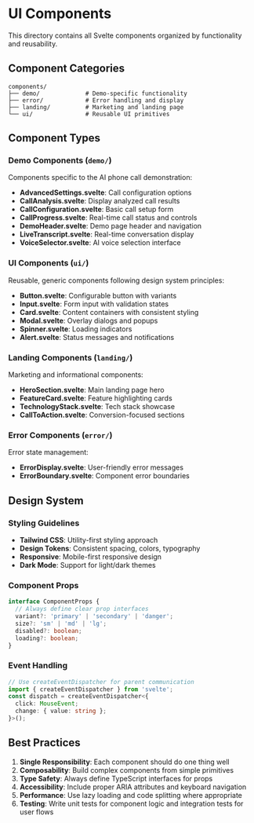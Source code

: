 # UI Components

This directory contains all Svelte components organized by functionality and reusability.

## Component Categories

```
components/
├── demo/             # Demo-specific functionality
├── error/            # Error handling and display
├── landing/          # Marketing and landing page
└── ui/               # Reusable UI primitives
```

## Component Types

### Demo Components (`demo/`)
Components specific to the AI phone call demonstration:

- **AdvancedSettings.svelte**: Call configuration options
- **CallAnalysis.svelte**: Display analyzed call results
- **CallConfiguration.svelte**: Basic call setup form
- **CallProgress.svelte**: Real-time call status and controls
- **DemoHeader.svelte**: Demo page header and navigation
- **LiveTranscript.svelte**: Real-time conversation display
- **VoiceSelector.svelte**: AI voice selection interface

### UI Components (`ui/`)
Reusable, generic components following design system principles:

- **Button.svelte**: Configurable button with variants
- **Input.svelte**: Form input with validation states
- **Card.svelte**: Content containers with consistent styling
- **Modal.svelte**: Overlay dialogs and popups
- **Spinner.svelte**: Loading indicators
- **Alert.svelte**: Status messages and notifications

### Landing Components (`landing/`)
Marketing and informational components:

- **HeroSection.svelte**: Main landing page hero
- **FeatureCard.svelte**: Feature highlighting cards
- **TechnologyStack.svelte**: Tech stack showcase
- **CallToAction.svelte**: Conversion-focused sections

### Error Components (`error/`)
Error state management:

- **ErrorDisplay.svelte**: User-friendly error messages
- **ErrorBoundary.svelte**: Component error boundaries

## Design System

### Styling Guidelines
- **Tailwind CSS**: Utility-first styling approach
- **Design Tokens**: Consistent spacing, colors, typography
- **Responsive**: Mobile-first responsive design
- **Dark Mode**: Support for light/dark themes

### Component Props
```typescript
interface ComponentProps {
  // Always define clear prop interfaces
  variant?: 'primary' | 'secondary' | 'danger';
  size?: 'sm' | 'md' | 'lg';
  disabled?: boolean;
  loading?: boolean;
}
```

### Event Handling
```typescript
// Use createEventDispatcher for parent communication
import { createEventDispatcher } from 'svelte';
const dispatch = createEventDispatcher<{
  click: MouseEvent;
  change: { value: string };
}>();
```

## Best Practices

1. **Single Responsibility**: Each component should do one thing well
2. **Composability**: Build complex components from simple primitives  
3. **Type Safety**: Always define TypeScript interfaces for props
4. **Accessibility**: Include proper ARIA attributes and keyboard navigation
5. **Performance**: Use lazy loading and code splitting where appropriate
6. **Testing**: Write unit tests for component logic and integration tests for user flows 